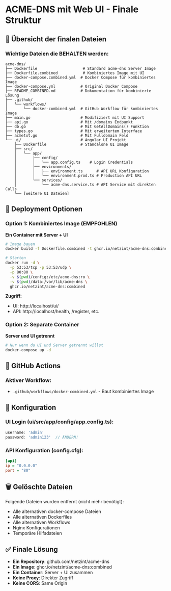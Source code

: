 # ACME-DNS mit Web UI - Finale Struktur

## 📁 Übersicht der finalen Dateien

### Wichtige Dateien die BEHALTEN werden:

```
acme-dns/
├── Dockerfile                    # Standard acme-dns Server Image
├── Dockerfile.combined           # Kombiniertes Image mit UI
├── docker-compose.combined.yml  # Docker Compose für kombiniertes Image
├── docker-compose.yml           # Original Docker Compose
├── README_COMBINED.md           # Dokumentation für kombinierte Lösung
├── .github/
│   └── workflows/
│       └── docker-combined.yml  # GitHub Workflow für kombiniertes Image
├── main.go                      # Modifiziert mit UI Support
├── api.go                       # Mit /domains Endpunkt
├── db.go                        # Mit GetAllDomains() Funktion
├── types.go                     # Mit erweitertem Interface
├── acmetxt.go                   # Mit Fulldomain Feld
└── ui/                          # Angular UI Projekt
    ├── Dockerfile               # Standalone UI Image
    ├── src/
    │   └── app/
    │       ├── config/
    │       │   └── app.config.ts    # Login Credentials
    │       ├── environments/
    │       │   ├── environment.ts      # API URL Konfiguration
    │       │   └── environment.prod.ts # Production API URL
    │       └── services/
    │           └── acme-dns.service.ts # API Service mit direkten Calls
    └── [weitere UI Dateien]
```

## 🚀 Deployment Optionen

### Option 1: Kombiniertes Image (EMPFOHLEN)
**Ein Container mit Server + UI**

```bash
# Image bauen
docker build -f Dockerfile.combined -t ghcr.io/netzint/acme-dns:combined .

# Starten
docker run -d \
  -p 53:53/tcp -p 53:53/udp \
  -p 80:80 \
  -v $(pwd)/config:/etc/acme-dns:ro \
  -v $(pwd)/data:/var/lib/acme-dns \
  ghcr.io/netzint/acme-dns:combined
```

**Zugriff:**
- UI: http://localhost/ui/
- API: http://localhost/health, /register, etc.

### Option 2: Separate Container
**Server und UI getrennt**

```bash
# Nur wenn du UI und Server getrennt willst
docker-compose up -d
```

## 🔧 GitHub Actions

### Aktiver Workflow:
- `.github/workflows/docker-combined.yml` - Baut kombiniertes Image

## 📝 Konfiguration

### UI Login (ui/src/app/config/app.config.ts):
```typescript
username: 'admin'
password: 'admin123'  // ÄNDERN!
```

### API Konfiguration (config.cfg):
```ini
[api]
ip = "0.0.0.0"
port = "80"
```

## 🗑️ Gelöschte Dateien

Folgende Dateien wurden entfernt (nicht mehr benötigt):
- Alle alternativen docker-compose Dateien
- Alle alternativen Dockerfiles
- Alle alternativen Workflows
- Nginx Konfigurationen
- Temporäre Hilfsdateien

## ✅ Finale Lösung

- **Ein Repository**: github.com/netzint/acme-dns
- **Ein Image**: ghcr.io/netzint/acme-dns:combined
- **Ein Container**: Server + UI zusammen
- **Keine Proxy**: Direkter Zugriff
- **Keine CORS**: Same Origin